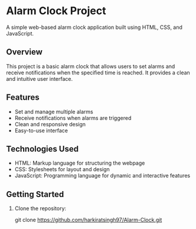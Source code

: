 # Alarm Clock Project

A simple web-based alarm clock application built using HTML, CSS, and JavaScript.

## Overview

This project is a basic alarm clock that allows users to set alarms and receive notifications when the specified time is reached. It provides a clean and intuitive user interface.

## Features

- Set and manage multiple alarms
- Receive notifications when alarms are triggered
- Clean and responsive design
- Easy-to-use interface

## Technologies Used

- HTML: Markup language for structuring the webpage
- CSS: Stylesheets for layout and design
- JavaScript: Programming language for dynamic and interactive features

## Getting Started

1. Clone the repository:

   git clone https://github.com/harkiratsingh97/Alarm-Clock.git
